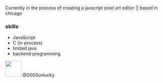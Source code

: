 Currently in the process of creating a javscript pixel art editor || based in chicago


### skills

* JavaScript
* C (in process)
* limited java
* backend programming
            

<img src="https://user-images.githubusercontent.com/93410865/165428740-837c376a-c760-47cd-9ede-727ce9d149f9.png" width="50" height="50">
@2003unlucky
